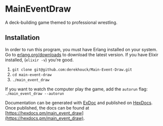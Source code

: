 # MainEventDraw

A deck-building game themed to professional wrestling.

## Installation

In order to run this program, you must have Erlang installed on your system. Go to [erlang.org/downloads](https://www.erlang.org/downloads) to download the latest version. If you have Elixir installed, (`elixir -v`) you're good.

1. `git clone git@github.com:derekhouck/Main-Event-Draw.git`
2. `cd main-event-draw`
3. `./main_event_draw`

If you want to watch the computer play the game, add the `autorun` flag:
`./main_event_draw --autorun`

Documentation can be generated with [ExDoc](https://github.com/elixir-lang/ex_doc)
and published on [HexDocs](https://hexdocs.pm). Once published, the docs can
be found at [https://hexdocs.pm/main_event_draw](https://hexdocs.pm/main_event_draw).

